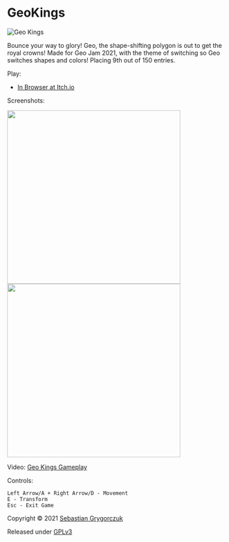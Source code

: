 # GeoKings

![Geo Kings](https://img.itch.zone/aW1nLzY1ODA0NDIucG5n/original/1wsg9t.png)

Bounce your way to glory! Geo, the shape-shifting polygon is out to get the royal crowns! Made for Geo Jam 2021, with the theme of switching so Geo switches shapes and colors! Placing 9th out of 150 entries. 

Play:

- [In Browser at Itch.io](https://orczuk.itch.io/geo)

Screenshots:

<img src="https://img.itch.zone/aW1hZ2UvMTEzMjgzOS82NTgwNTgzLnBuZw==/347x500/TuOVi%2B.png" width="400">
<img src="https://img.itch.zone/aW1hZ2UvMTEzMjgzOS82NTgwNTg2LnBuZw==/347x500/JAjqhH.png" width="400">

Video:
[Geo Kings Gameplay](https://www.youtube.com/watch?v=co3S8A0Ex5U)

Controls:
```
Left Arrow/A + Right Arrow/D - Movement
E - Transform 
Esc - Exit Game 
```

Copyright © 2021 [Sebastian Grygorczuk](https://orczuk.github.io/)

Released under [GPLv3](gpl-3.0.txt)
